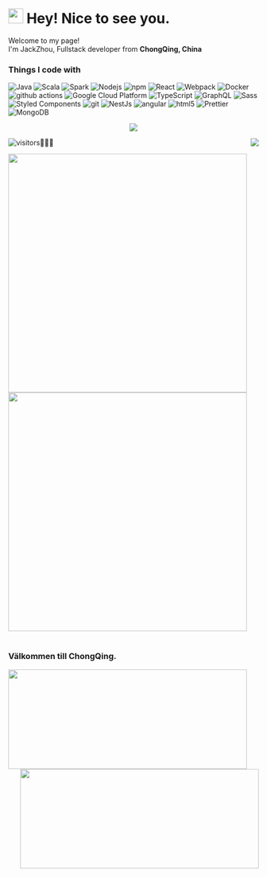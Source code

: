 <h1><img src="https://emojis.slackmojis.com/emojis/images/1531849430/4246/blob-sunglasses.gif?1531849430" width="30"/> Hey! Nice to see you.</h1>

<p>Welcome to my page! </br> I'm JackZhou, Fullstack developer from <b>ChongQing, China </b> </p>
<h3>Things I code with</h3>
<p>
  <img alt="Java" src="https://img.shields.io/badge/-java-9cf?style=flat-square&logo=java&logoColor=white" />
  <img alt="Scala" src="https://img.shields.io/badge/-scala-%23FFF8DC?style=flat-square&logo=scala&logoColor=white" />
  <img alt="Spark" src="https://img.shields.io/badge/-spark-orange?style=flat-square&logo=spark&logoColor=white" />
  <img alt="Nodejs" src="https://img.shields.io/badge/-Nodejs-43853d?style=flat-square&logo=Node.js&logoColor=white" />
  <img alt="npm" src="https://img.shields.io/badge/-NPM-CB3837?style=flat-square&logo=npm&logoColor=white" />
  <img alt="React" src="https://img.shields.io/badge/-React-45b8d8?style=flat-square&logo=react&logoColor=white" />
  <img alt="Webpack" src="https://img.shields.io/badge/-Webpack-8DD6F9?style=flat-square&logo=webpack&logoColor=white" /> 
  <img alt="Docker" src="https://img.shields.io/badge/-Docker-46a2f1?style=flat-square&logo=docker&logoColor=white" />
  <img alt="github actions" src="https://img.shields.io/badge/-Github_Actions-2088FF?style=flat-square&logo=github-actions&logoColor=white" />
  <img alt="Google Cloud Platform" src="https://img.shields.io/badge/-Google_Cloud_Platform-1a73e8?style=flat-square&logo=google-cloud&logoColor=white" />
  <img alt="TypeScript" src="https://img.shields.io/badge/-TypeScript-007ACC?style=flat-square&logo=typescript&logoColor=white" />
  <img alt="GraphQL" src="https://img.shields.io/badge/-GraphQL-E10098?style=flat-square&logo=graphql&logoColor=white" />
  <img alt="Sass" src="https://img.shields.io/badge/-Sass-CC6699?style=flat-square&logo=sass&logoColor=white" />
  <img alt="Styled Components" src="https://img.shields.io/badge/-Styled_Components-db7092?style=flat-square&logo=styled-components&logoColor=white" />
  <img alt="git" src="https://img.shields.io/badge/-Git-F05032?style=flat-square&logo=git&logoColor=white" />
  <img alt="NestJs" src="https://img.shields.io/badge/-NestJs-ea2845?style=flat-square&logo=nestjs&logoColor=white" />
  <img alt="angular" src="https://img.shields.io/badge/-Angular-DD0031?style=flat-square&logo=angular&logoColor=white" />
  <img alt="html5" src="https://img.shields.io/badge/-HTML5-E34F26?style=flat-square&logo=html5&logoColor=white" />
  <img alt="Prettier" src="https://img.shields.io/badge/-Prettier-F7B93E?style=flat-square&logo=prettier&logoColor=white" />
  <img alt="MongoDB" src="https://img.shields.io/badge/-MongoDB-13aa52?style=flat-square&logo=mongodb&logoColor=white" />
</p>

<a href="https://github.com/zhoudahong">
  <p align="center">
    <img src="https://github-profile-trophy.vercel.app/?username=zhoudahong&column=7&theme=nightowl"/>
  </p>
</a>

<a href="#">
  <img align="right" src="https://metrics.lecoq.io/zhoudahong?template=terminal" />
</a>

![visitors](https://visitor-badge.glitch.me/badge?page_id=page.id&left_color=green&right_color=red)🌝🌝🌝

<img width="480px"  src="https://github-readme-stats.vercel.app/api?username=zhoudahong&theme=nightowl&count_private=true&show_icons=true">
</br>
<img width="480px"  src="https://github-readme-stats.vercel.app/api/top-langs/?username=zhoudahong&theme=nightowl&layout=compact">
</br></br>

<h3>Välkommen till ChongQing.</h3>
<p>
 <img width="480px"  height="200"  align="left" src="https://gimg2.baidu.com/image_search/src=http%3A%2F%2Fphoto.tuchong.com%2F1446893%2Ff%2F1032787063.jpg&refer=http%3A%2F%2Fphoto.tuchong.com&app=2002&size=f9999,10000&q=a80&n=0&g=0n&fmt=auto?sec=1651309358&t=8d8f176507a57ff95e25ce56b4bfdeee" /> 
 <img width="480px"  height="200"  align="right" src="https://gimg2.baidu.com/image_search/src=http%3A%2F%2Frs-channel.huanqiucdn.cn%2FimageDir%2Fbcbb2f114204b3aa2a0327d9d9046706u5.jpg&refer=http%3A%2F%2Frs-channel.huanqiucdn.cn&app=2002&size=f9999,10000&q=a80&n=0&g=0n&fmt=auto?sec=1651309309&t=0ec0bb9ebcad295f89ffcbf2933a4936" />
</p>

